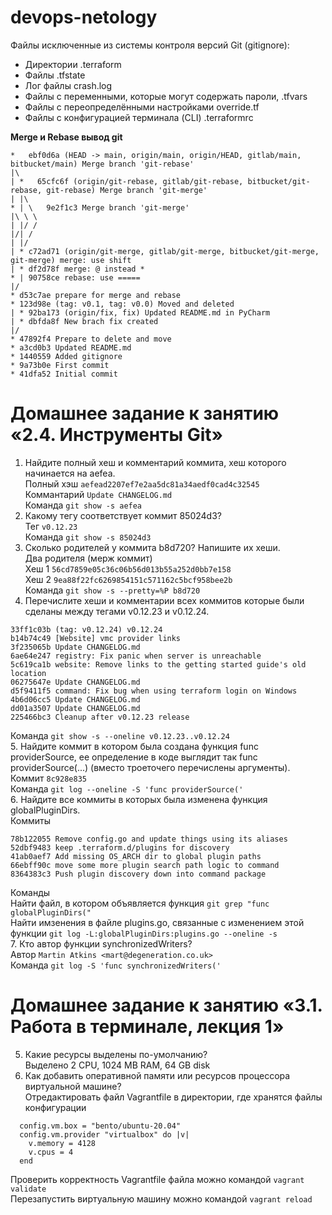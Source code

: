 # devops-netology
Файлы исключенные из системы контроля версий Git (gitignore):  
- Директории .terraform  
- Файлы .tfstate  
- Лог файлы crash.log  
- Файлы с переменными, которые могут содержать пароли, .tfvars  
- Файлы с переопределёнными настройками override.tf  
- Файлы c конфигурацией терминала (CLI) .terraformrc  

**Merge и Rebase вывод git**  
```
*   ebf0d6a (HEAD -> main, origin/main, origin/HEAD, gitlab/main, bitbucket/main) Merge branch 'git-rebase'
|\
| *   65cfc6f (origin/git-rebase, gitlab/git-rebase, bitbucket/git-rebase, git-rebase) Merge branch 'git-merge'
| |\
* | \   9e2f1c3 Merge branch 'git-merge'
|\ \ \
| |/ /
|/| /
| |/
| * c72ad71 (origin/git-merge, gitlab/git-merge, bitbucket/git-merge, git-merge) merge: use shift
| * df2d78f merge: @ instead *
* | 90758ce rebase: use =====
|/
* d53c7ae prepare for merge and rebase
* 123d98e (tag: v0.1, tag: v0.0) Moved and deleted
| * 92ba173 (origin/fix, fix) Updated README.md in PyCharm
| * dbfda8f New brach fix created
|/
* 47892f4 Prepare to delete and move
* a3cd0b3 Updated README.md
* 1440559 Added gitignore
* 9a73b0e First commit
* 41dfa52 Initial commit
```

# Домашнее задание к занятию «2.4. Инструменты Git»  

1. Найдите полный хеш и комментарий коммита, хеш которого начинается на aefea.  
Полный хэш `aefead2207ef7e2aa5dc81a34aedf0cad4c32545`  
Коммантарий `Update CHANGELOG.md`  
Команда `git show -s aefea`  
2. Какому тегу соответствует коммит 85024d3?  
Тег `v0.12.23`  
Команда `git show -s 85024d3`  
3. Сколько родителей у коммита b8d720? Напишите их хеши.  
Два родителя (мерж коммит)  
Хеш 1 `56cd7859e05c36c06b56d013b55a252d0bb7e158`  
Хеш 2 `9ea88f22fc6269854151c571162c5bcf958bee2b`  
Команда `git show -s --pretty=%P b8d720`  
4. Перечислите хеши и комментарии всех коммитов которые были сделаны между тегами v0.12.23 и v0.12.24.  
```
33ff1c03b (tag: v0.12.24) v0.12.24
b14b74c49 [Website] vmc provider links
3f235065b Update CHANGELOG.md
6ae64e247 registry: Fix panic when server is unreachable
5c619ca1b website: Remove links to the getting started guide's old location
06275647e Update CHANGELOG.md
d5f9411f5 command: Fix bug when using terraform login on Windows
4b6d06cc5 Update CHANGELOG.md
dd01a3507 Update CHANGELOG.md
225466bc3 Cleanup after v0.12.23 release
```
Команда `git show -s --oneline v0.12.23..v0.12.24`  
5. Найдите коммит в котором была создана функция func providerSource, ее определение в коде выглядит так func providerSource(...) (вместо троеточего перечислены аргументы).  
Коммит `8c928e835`  
Команда `git log --oneline -S 'func providerSource('`  
6. Найдите все коммиты в которых была изменена функция globalPluginDirs.  
Коммиты  
```
78b122055 Remove config.go and update things using its aliases
52dbf9483 keep .terraform.d/plugins for discovery
41ab0aef7 Add missing OS_ARCH dir to global plugin paths
66ebff90c move some more plugin search path logic to command
8364383c3 Push plugin discovery down into command package
```
Команды  
Найти файл, в котором объявляется функция `git grep "func globalPluginDirs("`  
Найти имзенения в файле plugins.go, связанные с изменением этой функции `git log -L:globalPluginDirs:plugins.go --oneline -s`  
7. Кто автор функции synchronizedWriters?  
Автор `Martin Atkins <mart@degeneration.co.uk>`  
Команда `git log -S 'func synchronizedWriters('`  

# Домашнее задание к занятию «3.1. Работа в терминале, лекция 1»  
5. Какие ресурсы выделены по-умолчанию?  
Выделено 2 CPU, 1024 MB RAM, 64 GB disk  
6. Как добавить оперативной памяти или ресурсов процессора виртуальной машине?  
Отредактировать файл Vagrantfile в директории, где хранятся файлы конфигурации  
```
  config.vm.box = "bento/ubuntu-20.04"
  config.vm.provider "virtualbox" do |v|
    v.memory = 4128
    v.cpus = 4
  end
```
Проверить корректность Vagrantfile файла можно командой `vagrant validate`  
Перезапустить виртуальную машину можно командой `vagrant reload`  

